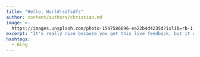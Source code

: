 ```yaml
---
title: "Hello, World!sdfsdfs"
author: content/authors/christian.md
image: >-
  https://images.unsplash.com/photo-1547586696-ea22b4d4235d?ixlib=rb-1.2.1&ixid=eyJhcHBfaWQiOjEyMDd9&auto=format&fit=crop&w=1679&q=80
excerpt: "It's really nice because you get this live feedback, but it comes at a cost."
hashtags:
  - Blog
---
```


